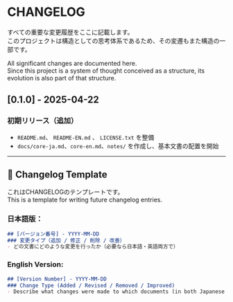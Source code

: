 # CHANGELOG

すべての重要な変更履歴をここに記載します。  
このプロジェクトは構造としての思考体系であるため、その変遷もまた構造の一部です。

All significant changes are documented here.  
Since this project is a system of thought conceived as a structure, its evolution is also part of that structure.

## [0.1.0] - 2025-04-22
### 初期リリース（追加）
- `README.md`、 `README-EN.md` 、 `LICENSE.txt` を整備
- `docs/core-ja.md`、`core-en.md`、`notes/` を作成し、基本文書の配置を開始

---

## 📌 Changelog Template

これはCHANGELOGのテンプレートです。  
This is a template for writing future changelog entries.

### 日本語版：

```markdown
## [バージョン番号] - YYYY-MM-DD
### 変更タイプ（追加 / 修正 / 削除 / 改善）
- どの文書にどのような変更を行ったか（必要なら日本語・英語両方で）
```

### English Version:

```markdown
## [Version Number] - YYYY-MM-DD
### Change Type (Added / Revised / Removed / Improved)
- Describe what changes were made to which documents (in both Japanese and English, if necessary)
```